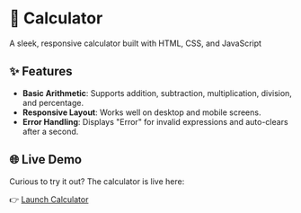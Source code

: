 # 🧮 Calculator
A sleek, responsive calculator built with HTML, CSS, and JavaScript


## ✨ Features

- **Basic Arithmetic**: Supports addition, subtraction, multiplication, division, and percentage.
- **Responsive Layout**: Works well on desktop and mobile screens.
- **Error Handling**: Displays "Error" for invalid expressions and auto-clears after a second.

## 🌐 Live Demo

Curious to try it out? The calculator is live here:

👉 [Launch Calculator](https://aishi1528.github.io/Calculator/)

